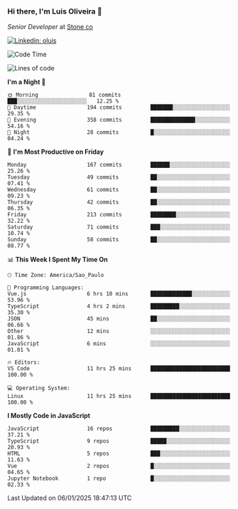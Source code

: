### Hi there, I'm Luis Oliveira 👋
*Senior Developer* at [Stone co](https://www.stone.com.br)  

[![Linkedin: oluis](https://img.shields.io/badge/-ooluis-blue?style=flat-square&logo=Linkedin&logoColor=white&link=https://www.linkedin.com/in/ooluis)](https://www.linkedin.com/in/ooluis/)

<!--START_SECTION:waka-->
![Code Time](http://img.shields.io/badge/Code%20Time-4%2C469%20hrs%2038%20mins-blue)

![Lines of code](https://img.shields.io/badge/From%20Hello%20World%20I%27ve%20Written-357.6%20thousand%20lines%20of%20code-blue)

**I'm a Night 🦉** 

```text
🌞 Morning                81 commits          ███░░░░░░░░░░░░░░░░░░░░░░   12.25 % 
🌆 Daytime                194 commits         ███████░░░░░░░░░░░░░░░░░░   29.35 % 
🌃 Evening                358 commits         ██████████████░░░░░░░░░░░   54.16 % 
🌙 Night                  28 commits          █░░░░░░░░░░░░░░░░░░░░░░░░   04.24 % 
```
📅 **I'm Most Productive on Friday** 

```text
Monday                   167 commits         ██████░░░░░░░░░░░░░░░░░░░   25.26 % 
Tuesday                  49 commits          ██░░░░░░░░░░░░░░░░░░░░░░░   07.41 % 
Wednesday                61 commits          ██░░░░░░░░░░░░░░░░░░░░░░░   09.23 % 
Thursday                 42 commits          ██░░░░░░░░░░░░░░░░░░░░░░░   06.35 % 
Friday                   213 commits         ████████░░░░░░░░░░░░░░░░░   32.22 % 
Saturday                 71 commits          ███░░░░░░░░░░░░░░░░░░░░░░   10.74 % 
Sunday                   58 commits          ██░░░░░░░░░░░░░░░░░░░░░░░   08.77 % 
```


📊 **This Week I Spent My Time On** 

```text
🕑︎ Time Zone: America/Sao_Paulo

💬 Programming Languages: 
Vue.js                   6 hrs 10 mins       █████████████░░░░░░░░░░░░   53.96 % 
TypeScript               4 hrs 2 mins        █████████░░░░░░░░░░░░░░░░   35.30 % 
JSON                     45 mins             ██░░░░░░░░░░░░░░░░░░░░░░░   06.66 % 
Other                    12 mins             ░░░░░░░░░░░░░░░░░░░░░░░░░   01.86 % 
JavaScript               6 mins              ░░░░░░░░░░░░░░░░░░░░░░░░░   01.01 % 

🔥 Editors: 
VS Code                  11 hrs 25 mins      █████████████████████████   100.00 % 

💻 Operating System: 
Linux                    11 hrs 25 mins      █████████████████████████   100.00 % 
```

**I Mostly Code in JavaScript** 

```text
JavaScript               16 repos            █████████░░░░░░░░░░░░░░░░   37.21 % 
TypeScript               9 repos             █████░░░░░░░░░░░░░░░░░░░░   20.93 % 
HTML                     5 repos             ███░░░░░░░░░░░░░░░░░░░░░░   11.63 % 
Vue                      2 repos             █░░░░░░░░░░░░░░░░░░░░░░░░   04.65 % 
Jupyter Notebook         1 repo              █░░░░░░░░░░░░░░░░░░░░░░░░   02.33 % 
```




 Last Updated on 06/01/2025 18:47:13 UTC
<!--END_SECTION:waka-->
